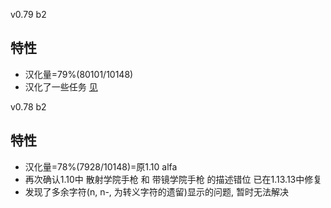v0.79 b2

特性
-
* 汉化量=79%(80101/10148)
* 汉化了一些任务 [见](https://github.com/mkitto/fsll/tree/development/resources/sc)

v0.78 b2

特性
-
* 汉化量=78%(7928/10148)=原1.10 alfa
* 再次确认1.10中 散射学院手枪 和 带镜学院手枪 的描述错位 已在1.13.13中修复
* 发现了多余字符(n, n-, 为转义字符的遗留)显示的问题, 暂时无法解决